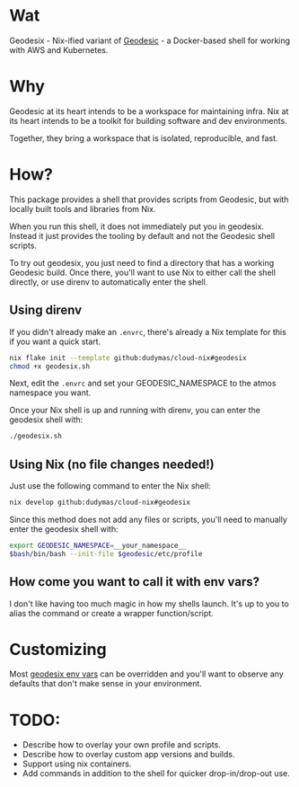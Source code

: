 # Wat

Geodesix - Nix-ified variant of [Geodesic](https://github.com/cloudposse/geodesic) -
a Docker-based shell for working with AWS and Kubernetes.

# Why

Geodesic at its heart intends to be a workspace for maintaining infra.
Nix at its heart intends to be a toolkit for building software and dev environments.

Together, they bring a workspace that is isolated, reproducible, and fast.

# How?

This package provides a shell that provides scripts from Geodesic, but with locally
built tools and libraries from Nix.

When you run this shell, it does not immediately put you in geodesix. Instead it just
provides the tooling by default and not the Geodesic shell scripts.

To try out geodesix, you just need to find a directory that has a working Geodesic build.
Once there, you'll want to use Nix to either call the shell directly,
or use direnv to automatically enter the shell.

## Using direnv

If you didn't already make an `.envrc`, there's already a Nix template for
this if you want a quick start.
```bash
nix flake init --template github:dudymas/cloud-nix#geodesix
chmod +x geodesix.sh
```

Next, edit the `.envrc` and set your GEODESIC_NAMESPACE to the atmos namespace you want.

Once your Nix shell is up and running with direnv, you can enter the geodesix shell with:

```bash
./geodesix.sh
```

## Using Nix (no file changes needed!)

Just use the following command to enter the Nix shell:
```bash
nix develop github:dudymas/cloud-nix#geodesix
```

Since this method does not add any files or scripts, you'll need to manually enter
the geodesix shell with:
```bash
export GEODESIC_NAMESPACE=__your_namespace__
$bash/bin/bash --init-file $geodesic/etc/profile
```

## How come you want to call it with env vars?

I don't like having too much magic in how my shells launch.
It's up to you to alias the command or create a wrapper function/script.

# Customizing

Most [geodesix env vars](profile.d/00_geodesix.sh) can be overridden
and you'll want to observe any defaults that don't make sense in your environment.

# TODO:
- Describe how to overlay your own profile and scripts.
- Describe how to overlay custom app versions and builds.
- Support using nix containers.
- Add commands in addition to the shell for quicker drop-in/drop-out use.

